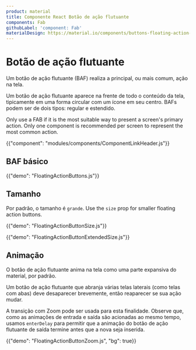 ```yaml
---
product: material
title: Componente React Botão de ação flutuante
components: Fab
githubLabel: 'component: Fab'
materialDesign: https://material.io/components/buttons-floating-action-button
---
```


# Botão de ação flutuante

<p class="description">Um botão de ação flutuante (BAF) realiza a principal, ou mais comum, ação na tela.</p>

Um botão de ação flutuante aparece na frente de todo o conteúdo da tela, tipicamente em uma forma circular com um ícone em seu centro. BAFs podem ser de dois tipos: regular e estendido.

Only use a FAB if it is the most suitable way to present a screen's primary action. Only one component is recommended per screen to represent the most common action.

{{"component": "modules/components/ComponentLinkHeader.js"}}

## BAF básico

{{"demo": "FloatingActionButtons.js"}}

## Tamanho

Por padrão, o tamanho é `grande`. Use the `size` prop for smaller floating action buttons.

{{"demo": "FloatingActionButtonSize.js"}}

{{"demo": "FloatingActionButtonExtendedSize.js"}}

## Animação

O botão de ação flutuante anima na tela como uma parte expansiva do material, por padrão.

Um botão de ação flutuante que abranja várias telas laterais (como telas com abas) deve desaparecer brevemente, então reaparecer se sua ação mudar.

A transição com Zoom pode ser usada para esta finalidade. Observe que, como as animações de entrada e saída são acionadas ao mesmo tempo, usamos `enterDelay` para permitir que a animação do botão de ação flutuante de saída termine antes que a nova seja inserida.

{{"demo": "FloatingActionButtonZoom.js", "bg": true}}
